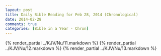 ```yaml
---
layout: post
title: Daily Bible Reading for Feb 28, 2014 (Chronological)
date: 2014-02-28
comments: true
categories: [Bible in a Year - Chron]
---
```

{% render_partial ../KJV/Nu/11.markdown %}
{% render_partial ../KJV/Nu/12.markdown %}
{% render_partial ../KJV/Nu/13.markdown %}

